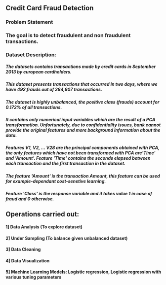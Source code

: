 ## Credit Card Fraud Detection
### Problem Statement
### The goal is to detect fraudulent and non fraudulent transactions.

### Dataset Description:  

##### The datasets contains transactions made by credit cards in September 2013 by european cardholders. 
##### This dataset presents transactions that occurred in two days, where we have 492 frauds out of 284,807 transactions. 
##### The dataset is highly unbalanced, the positive class (frauds) account for 0.172% of all transactions. 
##### It contains only numerical input variables which are the result of a PCA transformation. Unfortunately, due to confidentiality issues, bank cannot provide the original features and more background information about the data. 
##### Features V1, V2, ... V28 are the principal components obtained with PCA, the only features which have not been transformed with PCA are'Time' and 'Amount'. Feature 'Time' contains the seconds elapsed between each transaction and the first transaction in the dataset.
##### The feature 'Amount' is the transaction Amount, this feature can be used for example-dependant cost-senstive learning.
##### Feature 'Class' is the response variable and it takes value 1 in case of fraud and 0 otherwise.


## Operations carried out:
#### 1] Data Analysis (To explore dataset)
#### 2] Under Sampling (To balance given unbalanced dataset)
#### 3] Data Cleaning
#### 4] Data Visualization
#### 5] Machine Learning Models: Logistic regression, Logistic regression with various tuning parameters

